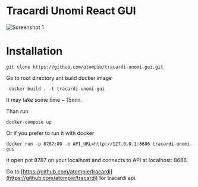 # Tracardi Unomi React GUI

![Screenshot 1](https://scontent.fpoz4-1.fna.fbcdn.net/v/t1.6435-9/176281298_116889430506445_8902050899484618905_n.png?_nc_cat=103&ccb=1-3&_nc_sid=730e14&_nc_ohc=qehNGVOamjoAX8JKEXJ&_nc_ht=scontent.fpoz4-1.fna&oh=9419256671a7058fac91911c447e73a5&oe=60ADAEC3)


# Installation

```
git clone https://github.com/atompie/tracardi-unomi-gui.git
```

Go to root directory ant build docker image

```
 docker build . -t tracardi-unomi-gui
```

It may take some time ~ 15min. 

Than run

```
docker-compose up
```

Or if you prefer to run it with docker

```
docker run -p 8787:80 -e API_URL=http://127.0.0.1:8686 tracardi-unomi-gui
```

It open pot 8787 on your localhost and connects to API at localhost: 8686.

Go to [https://github.com/atompie/tracardi](https://github.com/atompie/tracardi) for tracardi api. 
